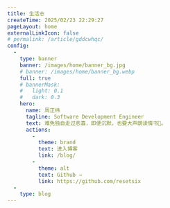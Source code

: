 ```yaml
---
title: 生活志
createTime: 2025/02/23 22:29:27
pageLayout: home
externalLinkIcon: false
# permalink: /article/gddcwhqc/
config:
  -
    type: banner
    banner: /images/home/banner_bg.jpg
    # banner: /images/home/banner_bg.webp
    full: true
    # bannerMask:
    #   light: 0.1
    #   dark: 0.3
    hero:
      name: 周正纬
      tagline: Software Development Engineer
      text: 难免独自走过悲喜，即便沉默，也要大声朗读情书🍭。
      actions:
        -
          theme: brand
          text: 进入博客
          link: /blog/
        -
          theme: alt
          text: Github →
          link: https://github.com/resetsix
  -
    type: blog
---
```

